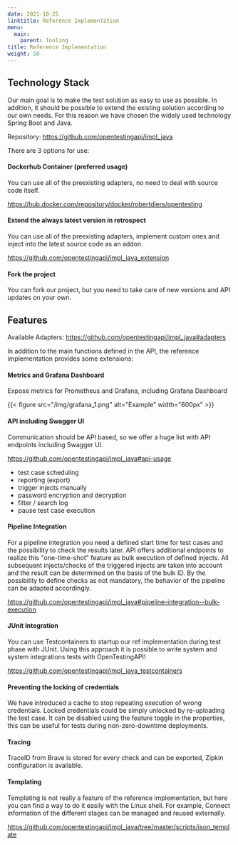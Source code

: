 ```yaml
---
date: 2021-10-25
linktitle: Reference Implementation
menu:
  main:
    parent: Tooling
title: Reference Implementation
weight: 50
---
```


## Technology Stack
Our main goal is to make the test solution as easy to use as possible. 
In addition, it should be possible to extend the existing solution according to our own needs. 
For this reason we have chosen the widely used technology Spring Boot and Java.

Repository:
<a href="https://github.com/opentestingapi/impl_java">https://github.com/opentestingapi/impl_java</a> 

There are 3 options for use:

#### Dockerhub Container (preferred usage)
You can use all of the preexisting adapters, no need to deal with source code itself.

<a href="https://hub.docker.com/repository/docker/robertdiers/opentesting">https://hub.docker.com/repository/docker/robertdiers/opentesting</a> 

#### Extend the always latest version in retrospect
You can use all of the preexisting adapters, implement custom ones and inject into the latest source code as an addon.

<a href="https://github.com/opentestingapi/impl_java_extension">https://github.com/opentestingapi/impl_java_extension</a> 

#### Fork the project
You can fork our project, but you need to take care of new versions and API updates on your own.

## Features

Available Adapters: <a href="https://github.com/opentestingapi/impl_java#adapters">https://github.com/opentestingapi/impl_java#adapters</a> 

In addition to the main functions defined in the API, the reference implementation provides some extensions:

#### Metrics and Grafana Dashboard
Expose metrics for Prometheus and Grafana, including Grafana Dashboard

{{< figure src="/img/grafana_1.png" alt="Example" width="600px" >}}

#### API including Swagger UI
Communication should be API based, so we offer a huge list with API endpoints including Swagger UI.

<a href="https://github.com/opentestingapi/impl_java#api-usage">https://github.com/opentestingapi/impl_java#api-usage</a>

* test case scheduling
* reporting (export)
* trigger injects manually
* password encryption and decryption
* filter / search log
* pause test case execution

#### Pipeline Integration
For a pipeline integration you need a defined start time for test cases and the possibility to check the results later.
API offers additional endpoints to realize this "one-time-shot" feature as bulk execution of defined injects.
All subsequent injects/checks of the triggered injects are taken into account and the result can be determined on the basis of the bulk ID. 
By the possibility to define checks as not mandatory, the behavior of the pipeline can be adapted accordingly.

<a href="https://github.com/opentestingapi/impl_java#pipeline-integration--bulk-execution">https://github.com/opentestingapi/impl_java#pipeline-integration--bulk-execution</a>

#### JUnit Integration
You can use Testcontainers to startup our ref implementation during test phase with JUnit.
Using this approach it is possible to write system and system integrations tests with OpenTestingAPI!

<a href="https://github.com/opentestingapi/impl_java_testcontainers">https://github.com/opentestingapi/impl_java_testcontainers</a>

#### Preventing the locking of credentials
We have introduced a cache to stop repeating execution of wrong credentials.
Locked credentials could be simply unlocked by re-uploading the test case.
It can be disabled using the feature toggle in the properties, this can be useful for tests during non-zero-downtime deployments.

#### Tracing
TraceID from Brave is stored for every check and can be exported, Zipkin configuration is available.

#### Templating
Templating is not really a feature of the reference implementation, but here you can find a way to do it easily with the Linux shell.
For example, Connect information of the different stages can be managed and reused externally.

<a href="https://github.com/opentestingapi/impl_java/tree/master/scripts/json_template">https://github.com/opentestingapi/impl_java/tree/master/scripts/json_template</a>
